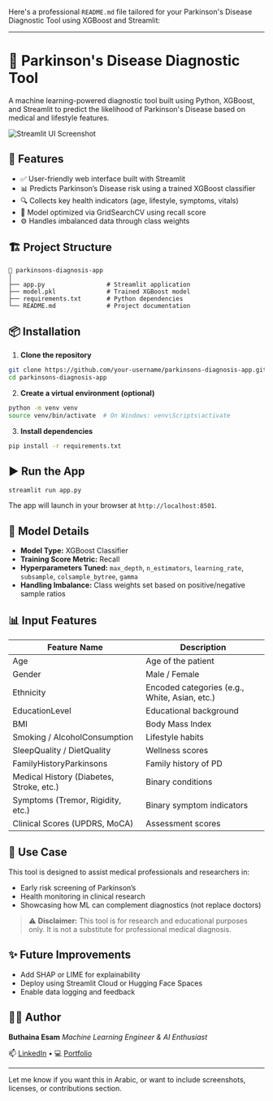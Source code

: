 Here's a professional `README.md` file tailored for your Parkinson's Disease Diagnostic Tool using XGBoost and Streamlit:

---

# 🧠 Parkinson's Disease Diagnostic Tool

A machine learning-powered diagnostic tool built using Python, XGBoost, and Streamlit to predict the likelihood of Parkinson's Disease based on medical and lifestyle features.

![Streamlit UI Screenshot](link-to-screenshot-if-available)

## 🚀 Features

* ✅ User-friendly web interface built with Streamlit
* 📊 Predicts Parkinson’s Disease risk using a trained XGBoost classifier
* 🔍 Collects key health indicators (age, lifestyle, symptoms, vitals)
* 🎯 Model optimized via GridSearchCV using recall score
* ⚙️ Handles imbalanced data through class weights

## 🏗️ Project Structure

```
📁 parkinsons-diagnosis-app
│
├── app.py                 # Streamlit application
├── model.pkl              # Trained XGBoost model
├── requirements.txt       # Python dependencies
└── README.md              # Project documentation
```

## 📦 Installation

1. **Clone the repository**

```bash
git clone https://github.com/your-username/parkinsons-diagnosis-app.git
cd parkinsons-diagnosis-app
```

2. **Create a virtual environment (optional)**

```bash
python -m venv venv
source venv/bin/activate  # On Windows: venv\Scripts\activate
```

3. **Install dependencies**

```bash
pip install -r requirements.txt
```

## ▶️ Run the App

```bash
streamlit run app.py
```

The app will launch in your browser at `http://localhost:8501`.

## 📁 Model Details

* **Model Type:** XGBoost Classifier
* **Training Score Metric:** Recall
* **Hyperparameters Tuned:** `max_depth`, `n_estimators`, `learning_rate`, `subsample`, `colsample_bytree`, `gamma`
* **Handling Imbalance:** Class weights set based on positive/negative sample ratios

## 📊 Input Features

| Feature Name                             | Description                                   |
| ---------------------------------------- | --------------------------------------------- |
| Age                                      | Age of the patient                            |
| Gender                                   | Male / Female                                 |
| Ethnicity                                | Encoded categories (e.g., White, Asian, etc.) |
| EducationLevel                           | Educational background                        |
| BMI                                      | Body Mass Index                               |
| Smoking / AlcoholConsumption             | Lifestyle habits                              |
| SleepQuality / DietQuality               | Wellness scores                               |
| FamilyHistoryParkinsons                  | Family history of PD                          |
| Medical History (Diabetes, Stroke, etc.) | Binary conditions                             |
| Symptoms (Tremor, Rigidity, etc.)        | Binary symptom indicators                     |
| Clinical Scores (UPDRS, MoCA)            | Assessment scores                             |

## 📌 Use Case

This tool is designed to assist medical professionals and researchers in:

* Early risk screening of Parkinson’s
* Health monitoring in clinical research
* Showcasing how ML can complement diagnostics (not replace doctors)

> ⚠️ **Disclaimer:** This tool is for research and educational purposes only. It is not a substitute for professional medical diagnosis.

## ✨ Future Improvements

* Add SHAP or LIME for explainability
* Deploy using Streamlit Cloud or Hugging Face Spaces
* Enable data logging and feedback

## 👩‍💻 Author

**Buthaina Esam**
*Machine Learning Engineer & AI Enthusiast*

📫 [LinkedIn](https://www.linkedin.com/) • 💻 [Portfolio](https://your-portfolio.com)

---

Let me know if you want this in Arabic, or want to include screenshots, licenses, or contributions section.
